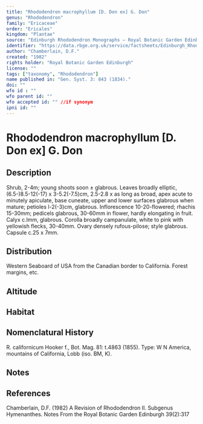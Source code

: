 ```yaml
---
title: "Rhododendron macrophyllum [D. Don ex] G. Don"
genus: "Rhododendron"
family: "Ericaceae"
order: "Ericales"
kingdom: "Plantae"
source: "Edinburgh Rhododendron Monographs – Royal Botanic Garden Edinburgh"
identifier: "https://data.rbge.org.uk/service/factsheets/Edinburgh_Rhododendron_Monographs.xhtml"
author: "Chamberlain, D.F."
created: "1982"
rights holder: "Royal Botanic Garden Edinburgh"
license: ""
tags: ["taxonomy", "Rhododendron"]
name published in: "Gen. Syst. 3: 843 (1834)."
doi: ""
wfo id : ""
wfo parent id: ""
wfo accepted id: "" //if synonym                      
ipni id: ""
---
```


                       

# Rhododendron macrophyllum [D. Don ex] G. Don

## Description
Shrub, 2-4m; young shoots soon ± glabrous. Leaves broadly elliptic, (6.5-)8.5-12(-17) x 3-5.2(-7.5)cm, 2.5-2.8 x as long as broad, apex acute to minutely apiculate, base cuneate, upper and lower surfaces glabrous when mature; petioles l-2(-3)cm, glabrous. Inflorescence 10-20-flowered; rhachis 15-30mm; pedicels glabrous, 30-60mm in flower, hardly elongating in fruit. Calyx c.lmm, glabrous. Corolla broadly campanulate, white to pink with yellowish flecks, 30-40mm. Ovary densely rufous-pilose; style glabrous. Capsule c.25 x 7mm.

## Distribution
Western Seaboard of USA from the Canadian border to California. Forest margins, etc.

## Altitude


## Habitat


## Nomenclatural History
R. californicum Hooker f., Bot. Mag. 81: t.4863 (1855). Type: W N America, mountains of California, Lobb (iso. BM, K).
                       
## Notes


## References

Chamberlain, D.F. (1982) A Revision of Rhododendron II. Subgenus Hymenanthes. Notes From the Royal Botanic Garden Edinburgh 39(2):317
